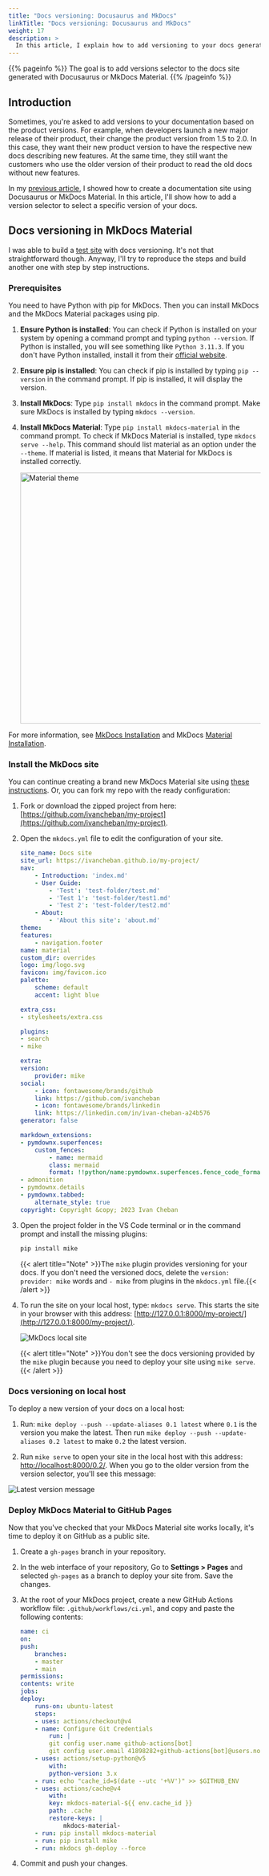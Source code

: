 ```yaml
---
title: "Docs versioning: Docusaurus and MkDocs"
linkTitle: "Docs versioning: Docusaurus and MkDocs"
weight: 17
description: >
  In this article, I explain how to add versioning to your docs generated with Docusaurus or MkDocs Material.
---
```


{{% pageinfo %}}
The goal is to add versions selector to the docs site generated with Docusaurus or MkDocs Material.
{{% /pageinfo %}}

## Introduction

Sometimes, you're asked to add versions to your documentation based on the product versions. For example, when developers launch a new major release of their product, their change the product version from 1.5 to 2.0. In this case, they want their new product version to have the respective new docs describing new features. At the same time, they still want the customers who use the older version of their product to read the old docs without new features.

In my [previous article](../docs-as-code-tools-for-technical-writer), I showed how to create a documentation site using Docusaurus or MkDocs Material. In this article, I'll show how to add a version selector to select a specific version of your docs.

## Docs versioning in MkDocs Material

I was able to build a [test site](https://ivancheban.github.io/my-project/0.3/) with docs versioning. It's not that straightforward though. Anyway, I'll try to reproduce the steps and build another one with step by step instructions.

### Prerequisites

You need to have Python with pip for MkDocs. Then you can install MkDocs and the MkDocs Material packages using pip.

1. **Ensure Python is installed**: You can check if Python is installed on your system by opening a command prompt and typing `python --version`. If Python is installed, you will see something like `Python 3.11.3`. If you don't have Python installed, install it from their [official website](https://www.python.org/downloads/windows/).

1. **Ensure pip is installed**: You can check if pip is installed by typing `pip --version` in the command prompt. If pip is installed, it will display the version.

1. **Install MkDocs**: Type `pip install mkdocs` in the command prompt. Make sure MkDocs is installed by typing `mkdocs --version`.

1. **Install MkDocs Material**: Type `pip install mkdocs-material` in the command prompt. To check if MkDocs Material is installed, type `mkdocs serve --help`.  This command should list material as an option under the `--theme`. If material is listed, it means that Material for MkDocs is installed correctly.

    <img src="../img/material-theme.png" alt="Material theme" width="500"/>

For more information, see [MkDocs Installation](https://www.mkdocs.org/user-guide/installation/) and MkDocs [Material Installation](https://squidfunk.github.io/mkdocs-material/getting-started/#with-pip).

### Install the MkDocs site

You can continue creating a brand new MkDocs Material site using [these instructions](https://squidfunk.github.io/mkdocs-material/creating-your-site/). Or, you can fork my repo with the ready configuration:

1. Fork or download the zipped project from here: [https://github.com/ivancheban/my-project](https://github.com/ivancheban/my-project).

1. Open the `mkdocs.yml` file to edit the configuration of your site.

    ```yml
    site_name: Docs site
    site_url: https://ivancheban.github.io/my-project/
    nav:
        - Introduction: 'index.md'
        - User Guide:
            - 'Test': 'test-folder/test.md'
            - 'Test 1': 'test-folder/test1.md'
            - 'Test 2': 'test-folder/test2.md'
        - About:
            - 'About this site': 'about.md'
    theme:
    features:
        - navigation.footer
    name: material
    custom_dir: overrides
    logo: img/logo.svg
    favicon: img/favicon.ico
    palette: 
        scheme: default
        accent: light blue
    
    extra_css:
    - stylesheets/extra.css

    plugins:
    - search
    - mike

    extra:
    version:
        provider: mike
    social:
        - icon: fontawesome/brands/github
        link: https://github.com/ivancheban
        - icon: fontawesome/brands/linkedin
        link: https://linkedin.com/in/ivan-cheban-a24b576
    generator: false

    markdown_extensions:
    - pymdownx.superfences:
        custom_fences:
            - name: mermaid
            class: mermaid
            format: !!python/name:pymdownx.superfences.fence_code_format
    - admonition
    - pymdownx.details
    - pymdownx.tabbed:
        alternate_style: true
    copyright: Copyright &copy; 2023 Ivan Cheban
    ```

1. Open the project folder in the VS Code terminal or in the command prompt and install the missing plugins:

    ```sh
    pip install mike
    ```

    {{< alert title="Note" >}}The `mike` plugin provides versioning for your docs. If you don't need the versioned docs, delete the `version: provider: mike` words and `- mike` from plugins in the `mkdocs.yml` file.{{< /alert >}}

1. To run the site on your local host, type: `mkdocs serve`. This starts the site in your browser with this address: [http://127.0.0.1:8000/my-project/](http://127.0.0.1:8000/my-project/).

    ![MkDocs local site](../img/mkdocs-local-site.png)

    {{< alert title="Note" >}}You don't see the docs versioning provided by the `mike` plugin because you need to deploy your site using `mike serve`. {{< /alert >}}

### Docs versioning on local host

To deploy a new version of your docs on a local host:

1. Run: `mike deploy --push --update-aliases 0.1 latest` where `0.1` is the version you make the latest. Then run `mike deploy --push --update-aliases 0.2 latest` to make `0.2` the latest version.

1. Run `mike serve` to open your site in the local host with this address: [http://localhost:8000/0.2/](http://localhost:8000/0.2/). When you go to the older version from the version selector, you'll see this message:

![Latest version message](../img/latest-version.png)

### Deploy MkDocs Material to GitHub Pages

Now that you've checked that your MkDocs Material site works locally, it's time to deploy it on GitHub as a public site.

1. Create a `gh-pages` branch in your repository.

1. In the web interface of your repository, Go to **Settings > Pages** and selected `gh-pages` as a branch to deploy your site from. Save the changes.

1. At the root of your MkDocs project, create a new GitHub Actions workflow file: `.github/workflows/ci.yml`, and copy and paste the following contents:

    ```yml
    name: ci 
    on:
    push:
        branches:
        - master 
        - main
    permissions:
    contents: write
    jobs:
    deploy:
        runs-on: ubuntu-latest
        steps:
        - uses: actions/checkout@v4
        - name: Configure Git Credentials
            run: |
            git config user.name github-actions[bot]
            git config user.email 41898282+github-actions[bot]@users.noreply.github.com
        - uses: actions/setup-python@v5
            with:
            python-version: 3.x
        - run: echo "cache_id=$(date --utc '+%V')" >> $GITHUB_ENV 
        - uses: actions/cache@v4
            with:
            key: mkdocs-material-${{ env.cache_id }}
            path: .cache
            restore-keys: |
                mkdocs-material-
        - run: pip install mkdocs-material
        - run: pip install mike
        - run: mkdocs gh-deploy --force
    ```

1. Commit and push your changes.

